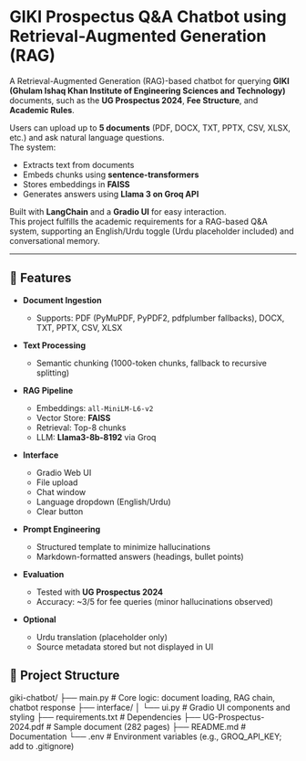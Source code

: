 # GIKI Prospectus Q&A Chatbot using Retrieval-Augmented Generation (RAG)

A Retrieval-Augmented Generation (RAG)-based chatbot for querying **GIKI (Ghulam Ishaq Khan Institute of Engineering Sciences and Technology)** documents, such as the **UG Prospectus 2024**, **Fee Structure**, and **Academic Rules**.  

Users can upload up to **5 documents** (PDF, DOCX, TXT, PPTX, CSV, XLSX, etc.) and ask natural language questions.  
The system:
- Extracts text from documents  
- Embeds chunks using **sentence-transformers**  
- Stores embeddings in **FAISS**  
- Generates answers using **Llama 3 on Groq API**  

Built with **LangChain** and a **Gradio UI** for easy interaction.  
This project fulfills the academic requirements for a RAG-based Q&A system, supporting an English/Urdu toggle (Urdu placeholder included) and conversational memory.

---

## 🚀 Features

- **Document Ingestion**  
  - Supports: PDF (PyMuPDF, PyPDF2, pdfplumber fallbacks), DOCX, TXT, PPTX, CSV, XLSX  

- **Text Processing**  
  - Semantic chunking (1000-token chunks, fallback to recursive splitting)  

- **RAG Pipeline**  
  - Embeddings: `all-MiniLM-L6-v2`  
  - Vector Store: **FAISS**  
  - Retrieval: Top-8 chunks  
  - LLM: **Llama3-8b-8192** via Groq  

- **Interface**  
  - Gradio Web UI  
  - File upload  
  - Chat window  
  - Language dropdown (English/Urdu)  
  - Clear button  

- **Prompt Engineering**  
  - Structured template to minimize hallucinations  
  - Markdown-formatted answers (headings, bullet points)  

- **Evaluation**  
  - Tested with **UG Prospectus 2024**  
  - Accuracy: ~3/5 for fee queries (minor hallucinations observed)  

- **Optional**  
  - Urdu translation (placeholder only)  
  - Source metadata stored but not displayed in UI  

## 📂 Project Structure
giki-chatbot/
├── main.py                 # Core logic: document loading, RAG chain, chatbot response
├── interface/
│   └── ui.py               # Gradio UI components and styling
├── requirements.txt        # Dependencies
├── UG-Prospectus-2024.pdf  # Sample document (282 pages)
├── README.md               # Documentation
└── .env                    # Environment variables (e.g., GROQ_API_KEY; add to .gitignore)
